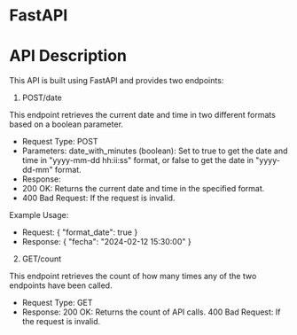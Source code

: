 # FastAPI
# API Description
This API is built using FastAPI and provides two endpoints:

1. POST/date

This endpoint retrieves the current date and time in two different formats based on a boolean parameter.

- Request Type: POST
- Parameters: date_with_minutes (boolean): Set to true to get the date and time in "yyyy-mm-dd hh:ii:ss" format, or false to get the date in "yyyy-dd-mm" format.
- Response:
- 200 OK: Returns the current date and time in the specified format.
- 400 Bad Request: If the request is invalid.

Example Usage:
- Request:
    {
  "format_date": true
}
- Response:
    {
  "fecha": "2024-02-12 15:30:00"
}
2. GET/count
  
This endpoint retrieves the count of how many times any of the two endpoints have been called.

- Request Type: GET
- Response:
    200 OK: Returns the count of API calls.
    400 Bad Request: If the request is invalid.
